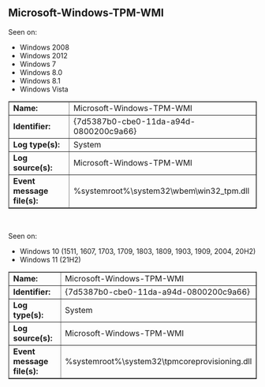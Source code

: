 ## Microsoft-Windows-TPM-WMI

Seen on:
* Windows 2008
* Windows 2012
* Windows 7
* Windows 8.0
* Windows 8.1
* Windows Vista

<table border="1" class="docutils">
  <tbody>
    <tr>
      <td><b>Name:</b></td>
      <td>Microsoft-Windows-TPM-WMI</td>
    </tr>
    <tr>
      <td><b>Identifier:</b></td>
      <td>{7d5387b0-cbe0-11da-a94d-0800200c9a66}</td>
    </tr>
    <tr>
      <td><b>Log type(s):</b></td>
      <td>System</td>
    </tr>
    <tr>
      <td><b>Log source(s):</b></td>
      <td>Microsoft-Windows-TPM-WMI</td>
    </tr>
    <tr>
      <td><b>Event message file(s):</b></td>
      <td>%systemroot%\system32\wbem\win32_tpm.dll</td>
    </tr>
  </tbody>
</table>

&nbsp;

Seen on:
* Windows 10 (1511, 1607, 1703, 1709, 1803, 1809, 1903, 1909, 2004, 20H2)
* Windows 11 (21H2)

<table border="1" class="docutils">
  <tbody>
    <tr>
      <td><b>Name:</b></td>
      <td>Microsoft-Windows-TPM-WMI</td>
    </tr>
    <tr>
      <td><b>Identifier:</b></td>
      <td>{7d5387b0-cbe0-11da-a94d-0800200c9a66}</td>
    </tr>
    <tr>
      <td><b>Log type(s):</b></td>
      <td>System</td>
    </tr>
    <tr>
      <td><b>Log source(s):</b></td>
      <td>Microsoft-Windows-TPM-WMI</td>
    </tr>
    <tr>
      <td><b>Event message file(s):</b></td>
      <td>%systemroot%\system32\tpmcoreprovisioning.dll</td>
    </tr>
  </tbody>
</table>

&nbsp;

